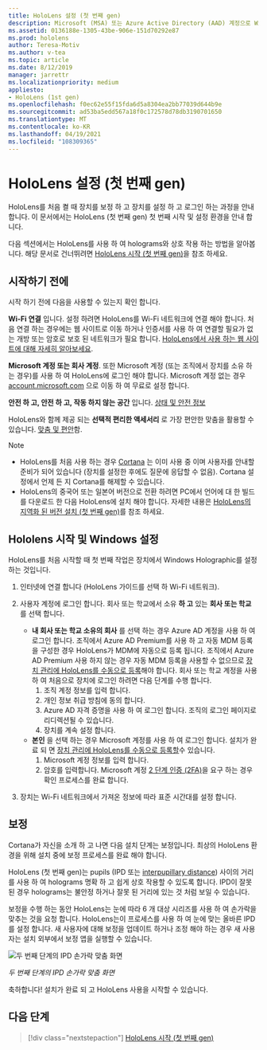 ```yaml
---
title: HoloLens 설정 (첫 번째 gen)
description: Microsoft (MSA) 또는 Azure Active Directory (AAD) 계정으로 Wi-Fi 네트워크를 통해 처음으로 HoloLens를 설정 하는 방법에 대해 알아봅니다.
ms.assetid: 0136188e-1305-43be-906e-151d70292e87
ms.prod: hololens
author: Teresa-Motiv
ms.author: v-tea
ms.topic: article
ms.date: 8/12/2019
manager: jarrettr
ms.localizationpriority: medium
appliesto:
- HoloLens (1st gen)
ms.openlocfilehash: f0ec62e55f15fda6d5a8304ea2bb77039d644b9e
ms.sourcegitcommit: ad53ba5edd567a18f0c172578d78db3190701650
ms.translationtype: MT
ms.contentlocale: ko-KR
ms.lasthandoff: 04/19/2021
ms.locfileid: "108309365"
---
```

# <a name="set-up-your-hololens-1st-gen"></a>HoloLens 설정 (첫 번째 gen)

HoloLens를 처음 켤 때 장치를 보정 하 고 장치를 설정 하 고 로그인 하는 과정을 안내 합니다.  이 문서에서는 HoloLens (첫 번째 gen) 첫 번째 시작 및 설정 환경을 안내 합니다.

다음 섹션에서는 HoloLens를 사용 하 여 holograms와 상호 작용 하는 방법을 알아봅니다. 해당 문서로 건너뛰려면 [HoloLens 시작 (첫 번째 gen)](hololens1-basic-usage.md)을 참조 하세요.

## <a name="before-you-start"></a>시작하기 전에

시작 하기 전에 다음을 사용할 수 있는지 확인 합니다.

**Wi-Fi 연결** 입니다. 설정 하려면 HoloLens를 Wi-Fi 네트워크에 연결 해야 합니다. 처음 연결 하는 경우에는 웹 사이트로 이동 하거나 인증서를 사용 하 여 연결할 필요가 없는 개방 또는 암호로 보호 된 네트워크가 필요 합니다. [HoloLens에서 사용 하는 웹 사이트에 대해 자세히 알아보세요](hololens-offline.md).

**Microsoft 계정 또는 회사 계정**. 또한 Microsoft 계정 (또는 조직에서 장치를 소유 하는 경우)를 사용 하 여 HoloLens에 로그인 해야 합니다. Microsoft 계정 없는 경우 [account.microsoft.com](https://account.microsoft.com) 으로 이동 하 여 무료로 설정 합니다.

**안전 하 고, 안전 하 고, 작동 하지 않는 공간** 입니다. [상태 및 안전 정보](https://go.microsoft.com/fwlink/p/?LinkId=746661)

HoloLens와 함께 제공 되는 **선택적 편리한 액세서리** 로 가장 편안한 맞춤을 활용할 수 있습니다. [맞춤 및 편안](https://support.microsoft.com/help/12632/hololens-fit-your-hololens)함.

> [!NOTE]
>  
> - HoloLens를 처음 사용 하는 경우 [Cortana](hololens-cortana.md) 는 이미 사용 중 이며 사용자를 안내할 준비가 되어 있습니다 (장치를 설정한 후에도 질문에 응답할 수 없음). Cortana 설정에서 언제 든 지 Cortana를 해제할 수 있습니다.
> - HoloLens의 중국어 또는 일본어 버전으로 전환 하려면 PC에서 언어에 대 한 빌드를 다운로드 한 다음 HoloLens에 설치 해야 합니다. 자세한 내용은 [HoloLens의 지역화 된 버전 설치 (첫 번째 gen)](hololens1-install-localized.md)를 참조 하세요.

## <a name="start-your-hololens-and-set-up-windows"></a>Hololens 시작 및 Windows 설정

HoloLens를 처음 시작할 때 첫 번째 작업은 장치에서 Windows Holographic를 설정 하는 것입니다.

1. 인터넷에 연결 합니다 (HoloLens 가이드를 선택 하 Wi-Fi 네트워크).

1. 사용자 계정에 로그인 합니다. 회사 또는 학교에서 소유 **하 고** 있는 **회사 또는 학교** 를 선택 합니다.
    - **내 회사 또는 학교 소유의 회사** 를 선택 하는 경우 Azure AD 계정을 사용 하 여 로그인 합니다. 조직에서 Azure AD Premium를 사용 하 고 자동 MDM 등록을 구성한 경우 HoloLens가 MDM에 자동으로 등록 됩니다. 조직에서 Azure AD Premium 사용 하지 않는 경우 자동 MDM 등록을 사용할 수 없으므로 [장치 관리에 HoloLens를 수동으로 등록](hololens-enroll-mdm.md#different-ways-to-enroll)해야 합니다. 회사 또는 학교 계정을 사용 하 여 처음으로 장치에 로그인 하려면 다음 단계를 수행 합니다.
        1. 조직 계정 정보를 입력 합니다.
        1. 개인 정보 취급 방침에 동의 합니다.
        1. Azure AD 자격 증명을 사용 하 여 로그인 합니다. 조직의 로그인 페이지로 리디렉션될 수 있습니다.
        1. 장치를 계속 설정 합니다.
    - **본인** 을 선택 하는 경우 Microsoft 계정를 사용 하 여 로그인 합니다. 설치가 완료 되 면 [장치 관리에 HoloLens를 수동으로 등록할](hololens-enroll-mdm.md#different-ways-to-enroll)수 있습니다.
        1. Microsoft 계정 정보를 입력 합니다.
        1. 암호를 입력합니다. Microsoft 계정 [2 단계 인증 (2FA)](https://blogs.technet.microsoft.com/microsoft_blog/2013/04/17/microsoft-account-gets-more-secure/)을 요구 하는 경우 확인 프로세스를 완료 합니다.

1. 장치는 Wi-Fi 네트워크에서 가져온 정보에 따라 표준 시간대를 설정 합니다.

## <a name="calibration"></a>보정

Cortana가 자신을 소개 하 고 나면 다음 설치 단계는 보정입니다. 최상의 HoloLens 환경을 위해 설치 중에 보정 프로세스를 완료 해야 합니다.

HoloLens (첫 번째 gen)는 pupils (IPD 또는 [interpupillary distance](https://en.wikipedia.org/wiki/Interpupillary_distance)) 사이의 거리를 사용 하 여 holograms 명확 하 고 쉽게 상호 작용할 수 있도록 합니다. IPD이 잘못 된 경우 holograms는 불안정 하거나 잘못 된 거리에 있는 것 처럼 보일 수 있습니다.

보정을 수행 하는 동안 HoloLens는 눈에 따라 6 개 대상 시리즈를 사용 하 여 손가락을 맞추는 것을 요청 합니다. HoloLens는이 프로세스를 사용 하 여 눈에 맞는 올바른 IPD를 설정 합니다. 새 사용자에 대해 보정을 업데이트 하거나 조정 해야 하는 경우 새 사용자는 설치 외부에서 보정 앱을 실행할 수 있습니다.

![두 번째 단계의 IPD 손가락 맞춤 화면](./images/ipd-finger-alignment-300px.jpg)

*두 번째 단계의 IPD 손가락 맞춤 화면*

축하합니다! 설치가 완료 되 고 HoloLens 사용을 시작할 수 있습니다.

## <a name="next-steps"></a>다음 단계

> [!div class="nextstepaction"]
> [HoloLens 시작 (첫 번째 gen)](hololens1-basic-usage.md)
